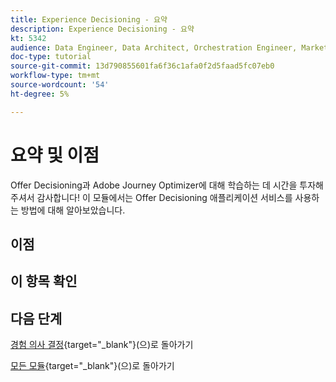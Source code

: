```yaml
---
title: Experience Decisioning - 요약
description: Experience Decisioning - 요약
kt: 5342
audience: Data Engineer, Data Architect, Orchestration Engineer, Marketer
doc-type: tutorial
source-git-commit: 13d790855601fa6f36c1afa0f2d5faad5fc07eb0
workflow-type: tm+mt
source-wordcount: '54'
ht-degree: 5%

---
```


# 요약 및 이점

Offer Decisioning과 Adobe Journey Optimizer에 대해 학습하는 데 시간을 투자해 주셔서 감사합니다!
이 모듈에서는 Offer Decisioning 애플리케이션 서비스를 사용하는 방법에 대해 알아보았습니다.

## 이점

## 이 항목 확인

## 다음 단계

[경험 의사 결정](ajo-decisioning.md){target="_blank"}(으)로 돌아가기

[모든 모듈](./../../../../overview.md){target="_blank"}(으)로 돌아가기
